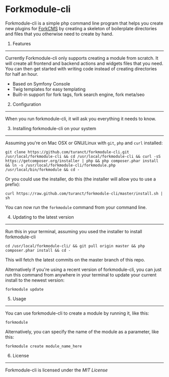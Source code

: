 Forkmodule-cli
========================================


Forkmodule-cli is a simple php command line program that helps you create new plugins for [ForkCMS](http://fork-cms.com/) by creating a skeleton of boilerplate directories and files that you otherwise need to create by hand.



1. Features
----------------------------------------

Currently Forkmodule-cli only supports creating a module from scratch. It will create all frontend and backend actions and widgets files that you need. You can then get started with writing code instead of creating directories for half an hour.

* Based on Symfony Console
* Twig templates for easy templating
* Built-in support for fork tags, fork search engine, fork meta/seo


2. Configuration
----------------------------------------

When you run forkmodule-cli, it will ask you everything it needs to know.



3. Installing forkmodule-cli on your system
----------------------------------------

Assuming you're on Mac OSX or GNU/Linux with `git`, `php` and `curl` installed:

	git clone https://github.com/turanct/forkmodule-cli.git /usr/local/forkmodule-cli && cd /usr/local/forkmodule-cli && curl -sS https://getcomposer.org/installer | php && php composer.phar install && ln -s /usr/local/forkmodule-cli/forkmodule.php /usr/local/bin/forkmodule && cd -

Or you could use the installer, do this (the installer will allow you to use a prefix):

	curl https://raw.github.com/turanct/forkmodule-cli/master/install.sh | sh

You can now run the `forkmodule` command from your command line.



4. Updating to the latest version
----------------------------------------

Run this in your terminal, assuming you used the installer to install forkmodule-cli

	cd /usr/local/forkmodule-cli/ && git pull origin master && php composer.phar install && cd -

This will fetch the latest commits on the master branch of this repo.

Alternatively if you're using a recent version of forkmodule-cli, you can just run this command from anywhere in your terminal to update your current install to the newest version:

	forkmodule update



5. Usage
----------------------------------------

You can use forkmodule-cli to create a module by running it, like this:

	forkmodule

Alternatively, you can specify the name of the module as a parameter, like this:

	forkmodule create module_name_here



6. License
----------------------------------------

Forkmodule-cli is licensed under the *MIT License*

